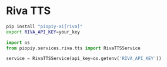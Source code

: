 # Riva TTS

```bash
pip install "piopiy-ai[riva]"
export RIVA_API_KEY=your_key
```

```python
import os
from piopiy.services.riva.tts import RivaTTSService

service = RivaTTSService(api_key=os.getenv('RIVA_API_KEY'))
```
